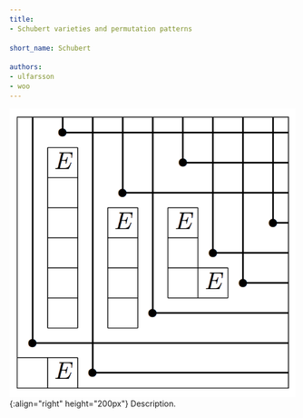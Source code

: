 ```yaml
---
title:
- Schubert varieties and permutation patterns

short_name: Schubert

authors: 
- ulfarsson
- woo
---
```

![Grid](/assets/img/lci.png){:align="right" height="200px"}
Description.
